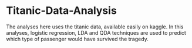 # Titanic-Data-Analysis

The analyses here uses the titanic data, available easily on kaggle. In this analyses, logistic regression, LDA and QDA techniques are used to predict which type of passenger would have survived the tragedy. 
